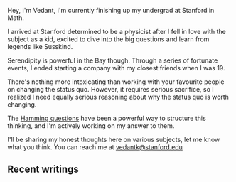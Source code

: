 Hey, I'm Vedant, I'm currently finishing up my undergrad at Stanford in Math.

I arrived at Stanford determined to be a physicist after I fell in love with the subject as a kid, excited to dive into the big questions and learn from legends like Susskind.

Serendipity is powerful in the Bay though. Through a series of fortunate events, I ended starting a company with my closest friends when I was 19.

There's nothing more intoxicating than working with your favourite people on changing the status quo. However, it requires serious sacrifice, so I realized I need equally serious reasoning about why the status quo is worth changing.

The [Hamming questions](https://www.lesswrong.com/w/hamming-questions#:~:text=Mathematician%20Richard%20Hamming%20used%20to,people's%20attention%20on%20what%20matters.) have been a powerful way to structure this thinking, and I'm actively working on my answer to them.

I'll be sharing my honest thoughts here on various subjects, let me know what you think. You can reach me at vedantk@stanford.edu


## Recent writings
<script lang="ts">
	import type { PageData } from './$types';
	export let data: PageData;
	const { posts } = data;
	const recentPosts = posts.slice(0, 3);
	import PostList from '$lib/components/PostList.svelte';
</script>

<PostList posts="{recentPosts}" showHeading="{false}" />
